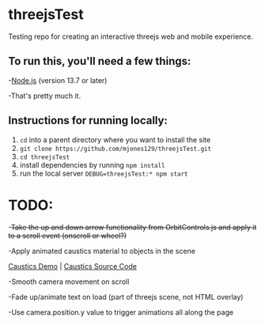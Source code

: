 # threejsTest
Testing repo for creating an interactive threejs web and mobile experience.

## To run this, you'll need a few things:

-[Node.js](https://nodejs.org/en/) (version 13.7 or later)

-That's pretty much it.

## Instructions for running locally:

1. `cd` into a parent directory where you want to install the site
2. `git clone https://github.com/mjones129/threejsTest.git`
3. `cd threejsTest`
4. install dependencies by running `npm install`
5. run the local server `DEBUG=threejsTest:* npm start`


# TODO:

-~~Take the up and down arrow functionality from OrbitControls.js and apply it to a scroll event (onscroll or wheel?)~~

-Apply animated caustics material to objects in the scene

[Caustics Demo](https://threejs.org/examples/#webgl_loader_nodes) | [Caustics Source Code](https://github.com/mrdoob/three.js/blob/master/examples/webgl_loader_nodes.html)

-Smooth camera movement on scroll

-Fade up/animate text on load (part of threejs scene, not HTML overlay)

-Use camera.position.y value to trigger animations all along the page
